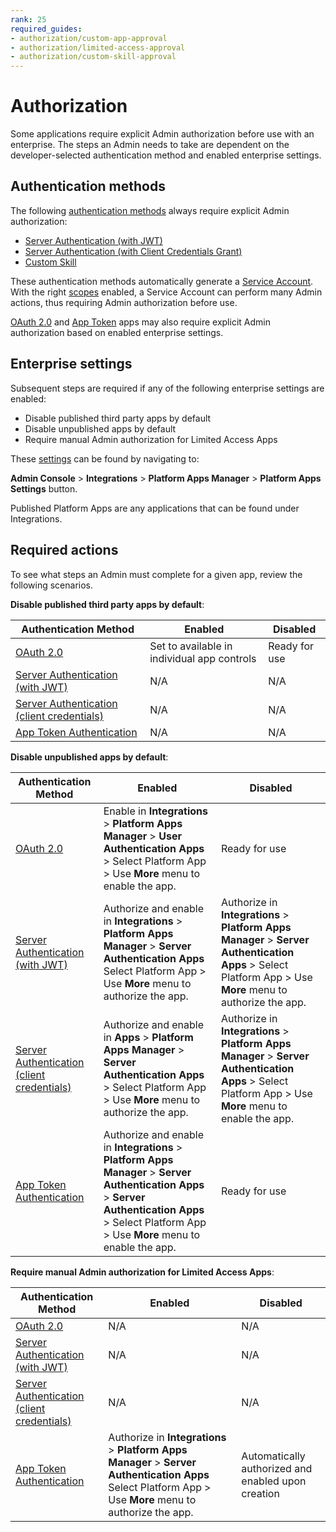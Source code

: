 ```yaml
---
rank: 25
required_guides:
- authorization/custom-app-approval
- authorization/limited-access-approval
- authorization/custom-skill-approval
---
```


# Authorization

Some applications require explicit Admin authorization before use with an
enterprise. The steps an Admin needs to take are dependent on the
developer-selected authentication method and enabled enterprise settings.

## Authentication methods

The following [authentication methods][auth] always require explicit Admin
authorization:

- [Server Authentication (with JWT)][jwt]
- [Server Authentication (with Client Credentials Grant)][cc]
- [Custom Skill][skill]

These authentication methods automatically generate a [Service Account][sa].
With the right [scopes][scopes] enabled, a Service Account can perform many
Admin actions, thus requiring Admin authorization before use.

[OAuth 2.0][oauth] and [App Token][apptoken] apps may also require explicit
Admin authorization based on enabled enterprise settings.

## Enterprise settings

Subsequent steps are required if any of the following enterprise settings are
enabled:

- Disable published third party apps by default
- Disable unpublished apps by default
- Require manual Admin authorization for Limited Access Apps

These [settings][setting] can be found by navigating to:

**Admin Console** > **Integrations** > **Platform Apps Manager** > **Platform Apps Settings** button.

<Message tip>
  Published Platform Apps are any applications that can be found under Integrations.
</Message>

## Required actions

To see what steps an Admin must complete for a given app, review the following
scenarios.

<!--alex ignore-->
**Disable published third party apps by default**:

| Authentication Method                            | Enabled                                     | Disabled
| ------------------------------------------------ | ------------------------------------------- | -------------- |
|[OAuth 2.0][standauth]                            | Set to available in individual app controls | Ready for use  |
|[Server Authentication (with JWT)][jwt]           | N/A                                         | N/A            |
|[Server Authentication (client credentials)][cc]  | N/A                                         | N/A            |
|[App Token Authentication][apptoken]              | N/A                                         | N/A            |

**Disable unpublished apps by default**:

| Authentication Method                            | Enabled                                                                             | Disabled
| ------------------------------------------------ | ----------------------------------------------------------------------------------- | --------------------------------------- |
|[OAuth 2.0][standauth]                            | Enable in **Integrations** > **Platform Apps Manager** > **User Authentication Apps** > Select Platform App > Use **More** menu to enable the app. | Ready for use                           |
|[Server Authentication (with JWT)][jwt]           | Authorize and enable in **Integrations** > **Platform Apps Manager** > **Server Authentication Apps** Select Platform App > Use **More** menu to authorize the app. | Authorize in **Integrations** > **Platform Apps Manager** > **Server Authentication Apps** > Select Platform App > Use **More** menu to authorize the app. |
|[Server Authentication (client credentials)][cc]  | Authorize and enable in **Apps** > **Platform Apps Manager** > **Server Authentication Apps** > Select Platform App > Use **More** menu to authorize the app.| Authorize in **Integrations** > **Platform Apps Manager** > **Server Authentication Apps** > Select Platform App > Use **More** menu to enable the app. |
|[App Token Authentication][apptoken]              | Authorize and enable in **Integrations** > **Platform Apps Manager** > **Server Authentication Apps** > **Server Authentication Apps** > Select Platform App > Use **More** menu to enable the app. | Ready for use                           |

**Require manual Admin authorization for Limited Access Apps**:

| Authentication Method                            | Enabled                                                                  | Disabled                                             |
| ------------------------------------------------ | ------------------------------------------------------------------------ | ---------------------------------------------------- |
|[OAuth 2.0][standauth]                            | N/A                                                                      | N/A                                                  |
|[Server Authentication (with JWT)][jwt]           | N/A                                                                      | N/A                                                  |
|[Server Authentication (client credentials)][cc]  | N/A                                                                      | N/A                                                  |
|[App Token Authentication][apptoken]              | Authorize in **Integrations** > **Platform Apps Manager** > **Server Authentication Apps** Select Platform App > Use **More** menu to authorize the app. | Automatically authorized and enabled upon creation   |

<!--alex enable-->

[auth]: g://authentication/select
<!-- i18n-enable localize-links -->
[setting]: https://support.box.com/hc/en-us/articles/360044196653-Managing-custom-apps
<!-- i18n-disable localize-links -->
[sa]: page://platform/user-types/#service-account
[scopes]: g://api-calls/permissions-and-errors/scopes
[ag]: g://applications/integrations
[standauth]: g://authentication/oauth2
[jwt]: g://authentication/jwt
[cc]: g://authentication/client-credentials
[apptoken]: g://authentication/app-token
[skill]: g://applications/app-types/custom-skills
[oauth]: g://authentication/oauth2

